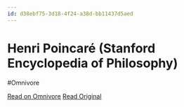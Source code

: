 ```yaml
---
id: d38ebf75-3d18-4f24-a38d-bb11437d5aed
---
```


# Henri Poincaré (Stanford Encyclopedia of Philosophy)
#Omnivore

[Read on Omnivore](https://omnivore.app/me/henri-poincare-stanford-encyclopedia-of-philosophy-18d469c0c1d)
[Read Original](https://plato.stanford.edu/entries/poincare/)

